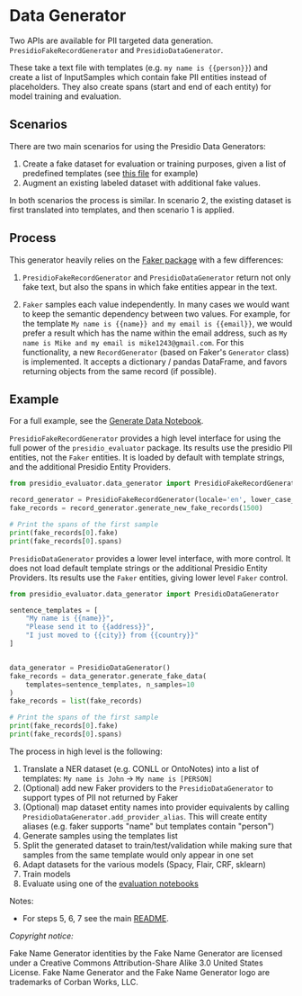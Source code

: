 # Data Generator

Two APIs are available for PII targeted data generation.
`PresidioFakeRecordGenerator` and `PresidioDataGenerator`.

These take a text file with templates (e.g. `my name is {{person}}`)
and create a list of InputSamples which contain fake PII entities
instead of placeholders. They also create spans (start and end of each entity)
for model training and evaluation.

## Scenarios

There are two main scenarios for using the Presidio Data Generators:

1. Create a fake dataset for evaluation or training purposes, given a list of predefined templates 
(see [this file](raw_data/templates.txt) for example)
2. Augment an existing labeled dataset with additional fake values.

In both scenarios the process is similar. In scenario 2, the existing dataset is first translated into templates, 
and then scenario 1 is applied.

## Process

This generator heavily relies on the [Faker package](https://www.github.com/joke2k/faker) with a few differences:

1. `PresidioFakeRecordGenerator` and `PresidioDataGenerator` return not only fake text, but also the spans in which fake entities appear in the text.

2. `Faker` samples each value independently. 
In many cases we would want to keep the semantic dependency between two values. 
For example, for the template `My name is {{name}} and my email is {{email}}`, 
we would prefer a result which has the name within the email address, 
such as `My name is Mike and my email is mike1243@gmail.com`. 
For this functionality, a new `RecordGenerator` (based on Faker's `Generator` class) is implemented. 
It accepts a dictionary / pandas DataFrame, and favors returning objects from the same record (if possible).

## Example

For a full example, see the [Generate Data Notebook](../../notebooks/1_Generate_data.ipynb).

`PresidioFakeRecordGenerator` provides a high level interface for using the full power of the `presidio_evaluator`
package. Its results use the presidio PII entities, not the `Faker` entities.
It is loaded by default with template strings, and the additional Presidio Entity Providers.

```python
from presidio_evaluator.data_generator import PresidioFakeRecordGenerator

record_generator = PresidioFakeRecordGenerator(locale='en', lower_case_ratio=0.05)
fake_records = record_generator.generate_new_fake_records(1500)

# Print the spans of the first sample
print(fake_records[0].fake)
print(fake_records[0].spans)
```

`PresidioDataGenerator` provides a lower level interface, with more control. It does not load default template strings
or the additional Presidio Entity Providers. Its results use the `Faker` entities, giving lower level `Faker` control.

```python
from presidio_evaluator.data_generator import PresidioDataGenerator

sentence_templates = [
    "My name is {{name}}",
    "Please send it to {{address}}",
    "I just moved to {{city}} from {{country}}"
]


data_generator = PresidioDataGenerator()
fake_records = data_generator.generate_fake_data(
    templates=sentence_templates, n_samples=10
)
fake_records = list(fake_records)

# Print the spans of the first sample
print(fake_records[0].fake)
print(fake_records[0].spans)
```

The process in high level is the following:

1. Translate a NER dataset (e.g. CONLL or OntoNotes) into a list of
templates: `My name is John` -> `My name is [PERSON]`
2. (Optional) add new Faker providers to the `PresidioDataGenerator` to support types of PII not returned by Faker
3. (Optional) map dataset entity names into provider equivalents by calling `PresidioDataGenerator.add_provider_alias`. 
This will create entity aliases (e.g. faker supports "name" but templates contain "person")
4. Generate samples using the templates list
5. Split the generated dataset to train/test/validation while making sure
that samples from the same template would only appear in one set
6. Adapt datasets for the various models (Spacy, Flair, CRF, sklearn)
7. Train models
8. Evaluate using one of the [evaluation notebooks](../../notebooks/models)

Notes:

- For steps 5, 6, 7 see the main [README](../../README.md).


*Copyright notice:*

Fake Name Generator identities by the Fake Name Generator are licensed under a
Creative Commons Attribution-Share Alike 3.0 United States License.
Fake Name Generator and the Fake Name Generator logo
are trademarks of Corban Works, LLC.
